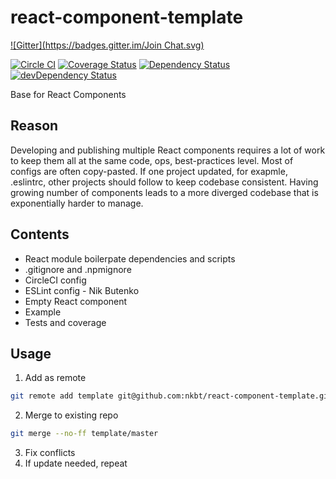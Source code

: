 # react-component-template

[![Gitter](https://badges.gitter.im/Join Chat.svg)](https://gitter.im/nkbt/help)

[![Circle CI](https://circleci.com/gh/nkbt/react-component-template.svg?style=svg)](https://circleci.com/gh/nkbt/react-component-template)
[![Coverage Status](https://coveralls.io/repos/nkbt/react-component-template/badge.svg?branch=master)](https://coveralls.io/r/nkbt/react-component-template?branch=master)
[![Dependency Status](https://david-dm.org/nkbt/react-component-template.svg)](https://david-dm.org/nkbt/react-component-template)
[![devDependency Status](https://david-dm.org/nkbt/react-component-template/dev-status.svg)](https://david-dm.org/nkbt/react-component-template#info=devDependencies)

Base for React Components

## Reason

Developing and publishing multiple React components requires a lot of work to keep them all at the same code, ops, best-practices level. Most of configs are often copy-pasted. If one project updated, for exapmle, .eslintrc, other projects should follow to keep codebase consistent. Having growing number of components leads to a more diverged codebase that is exponentially harder to manage.


## Contents

- React module boilerpate dependencies and scripts
- .gitignore and .npmignore
- CircleCI config
- ESLint config - Nik Butenko
- Empty React component
- Example
- Tests and coverage


## Usage

1. Add as remote

  ```sh
  git remote add template git@github.com:nkbt/react-component-template.git
  ```

2. Merge to existing repo

  ```sh
  git merge --no-ff template/master
  ```

3. Fix conflicts
4. If update needed, repeat
